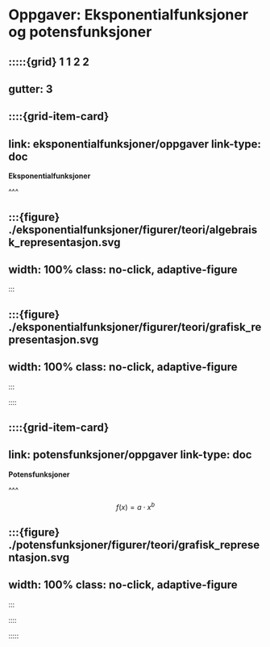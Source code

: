 # Oppgaver: Eksponentialfunksjoner og potensfunksjoner


:::::{grid} 1 1 2 2
---
gutter: 3
---

::::{grid-item-card}
---
link: eksponentialfunksjoner/oppgaver
link-type: doc
---
**Eksponentialfunksjoner**


^^^

:::{figure} ./eksponentialfunksjoner/figurer/teori/algebraisk_representasjon.svg
---
width: 100%
class: no-click, adaptive-figure
---
:::



:::{figure} ./eksponentialfunksjoner/figurer/teori/grafisk_representasjon.svg
---
width: 100%
class: no-click, adaptive-figure
---
:::

::::


::::{grid-item-card}
---
link: potensfunksjoner/oppgaver
link-type: doc
---
**Potensfunksjoner**


^^^

$$
f(x) = a \cdot x^b
$$



:::{figure} ./potensfunksjoner/figurer/teori/grafisk_representasjon.svg
---
width: 100%
class: no-click, adaptive-figure
---
:::

::::


:::::